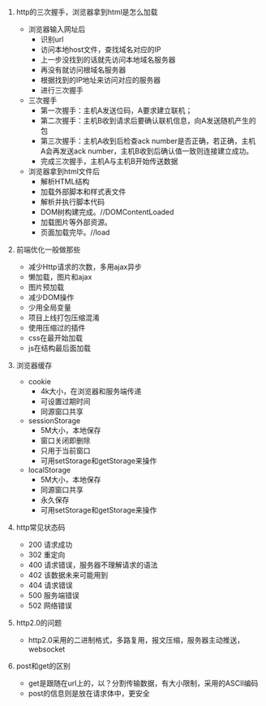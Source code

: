 1. http的三次握手，浏览器拿到html是怎么加载
    - 浏览器输入网址后
        - 识别url
        - 访问本地host文件，查找域名对应的IP
        - 上一步没找到的话就先访问本地域名服务器
        - 再没有就访问根域名服务器
        - 根据找到的IP地址来访问对应的服务器
        - 进行三次握手
    - 三次握手
        - 第一次握手：主机A发送位码，A要求建立联机；
        - 第二次握手：主机B收到请求后要确认联机信息，向A发送随机产生的包
        - 第三次握手：主机A收到后检查ack number是否正确，若正确，主机A会再发送ack number，主机B收到后确认值一致则连接建立成功。
        - 完成三次握手，主机A与主机B开始传送数据
    - 浏览器拿到html文件后
        - 解析HTML结构
        - 加载外部脚本和样式表文件
        - 解析并执行脚本代码
        - DOM树构建完成。//DOMContentLoaded
        - 加载图片等外部资源。
        - 页面加载完毕。//load

2. 前端优化一般做那些
    - 减少Http请求的次数，多用ajax异步
    - 懒加载，图片和ajax
    - 图片预加载
    - 减少DOM操作
    - 少用全局变量
    - 项目上线打包压缩混淆
    - 使用压缩过的插件
    - css在最开始加载
    - js在结构最后面加载

3. 浏览器缓存
    - cookie
        - 4k大小，在浏览器和服务端传递
        - 可设置过期时间
        - 同源窗口共享
    - sessionStorage
        - 5M大小，本地保存
        - 窗口关闭即删除
        - 只用于当前窗口
        - 可用setStorage和getStorage来操作
    - localStorage
        - 5M大小，本地保存
        - 同源窗口共享
        - 永久保存
        - 可用setStorage和getStorage来操作

4. http常见状态码
    - 200 请求成功
    - 302 重定向
    - 400 请求错误，服务器不理解请求的语法
    - 402 该数据未来可能用到
    - 404 请求错误
    - 500 服务端错误
    - 502 网络错误

5. http2.0的问题
    - http2.0采用的二进制格式，多路复用，报文压缩，服务器主动推送，websocket

6. post和get的区别
    - get是跟随在url上的，以？分割传输数据，有大小限制，采用的ASCII编码
    - post的信息则是放在请求体中，更安全
